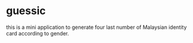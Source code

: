 # guessic
this is a mini application to generate four last number of Malaysian identity card according to gender.
